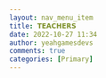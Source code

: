 ```yaml
---
layout: nav_menu_item
title: 𝗧𝗘𝗔𝗖𝗛𝗘𝗥𝗦
date: 2022-10-27 11:34
author: yeahgamesdevs
comments: true
categories: [Primary]
---
```


